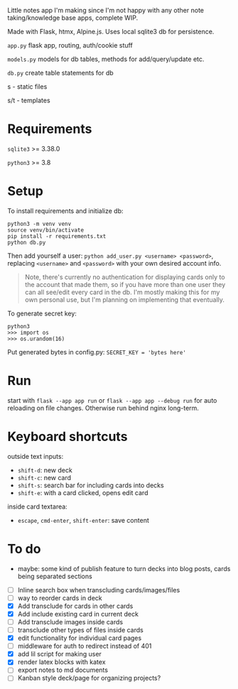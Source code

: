 Little notes app I'm making since I'm not happy with any other note taking/knowledge base apps, complete WIP.

Made with Flask, htmx, Alpine.js. Uses local sqlite3 db for persistence.

`app.py` flask app, routing, auth/cookie stuff

`models.py` models for db tables, methods for add/query/update etc.

`db.py` create table statements for db

s - static files

s/t - templates

# Requirements
`sqlite3` >= 3.38.0

`python3` >= 3.8

# Setup
To install requirements and initialize db:
```
python3 -m venv venv
source venv/bin/activate
pip install -r requirements.txt
python db.py
```

Then add yourself a user: `python add_user.py <username> <password>`, replacing `<username>` and `<password>` with your own desired account info.

> Note, there's currently no authentication for displaying cards only to the account that made them, so if you have more than one user they can all see/edit every card in the db. I'm mostly making this for my own personal use, but I'm planning on implementing that eventually.

To generate secret key:
```
python3
>>> import os
>>> os.urandom(16)
```
Put generated bytes in config.py: `SECRET_KEY = 'bytes here'`

# Run
start with `flask --app app run` or `flask --app app --debug run` for auto reloading on file changes. Otherwise run behind nginx long-term.

# Keyboard shortcuts
outside text inputs:
- `shift-d`: new deck
- `shift-c`: new card
- `shift-s`: search bar for including cards into decks
- `shift-e`: with a card clicked, opens edit card

inside card textarea:
- `escape`, `cmd-enter`, `shift-enter`: save content


# To do
- maybe: some kind of publish feature to turn decks into blog posts, cards being separated sections
- [ ] Inline search box when transcluding cards/images/files
- [ ] way to reorder cards in deck
- [x] Add transclude for cards in other cards
- [x] Add include existing card in current deck
- [ ] Add transclude images inside cards
- [ ] transclude other types of files inside cards
- [x] edit functionality for individual card pages
- [ ] middleware for auth to redirect instead of 401
- [x] add lil script for making user
- [x] render latex blocks with katex
- [ ] export notes to md documents
- [ ] Kanban style deck/page for organizing projects?
